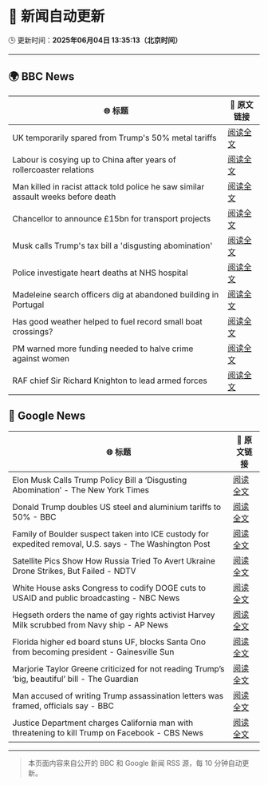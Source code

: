 # 🧠 新闻自动更新

🕒 更新时间：**2025年06月04日 13:35:13（北京时间）**

---

## 🌍 BBC News

| 🌐 标题 | 🔗 原文链接 |
|--------|-------------|
| UK temporarily spared from Trump's 50% metal tariffs | [阅读全文](https://www.bbc.com/news/articles/cg713y73plro) |
| Labour is cosying up to China after years of rollercoaster relations | [阅读全文](https://www.bbc.com/news/articles/c071jr159p0o) |
| Man killed in racist attack told police he saw similar assault weeks before death | [阅读全文](https://www.bbc.com/news/articles/cdxvz9p6635o) |
| Chancellor to announce £15bn for transport projects | [阅读全文](https://www.bbc.com/news/articles/c331ln47e7ko) |
| Musk calls Trump's tax bill a 'disgusting abomination' | [阅读全文](https://www.bbc.com/news/articles/c0j76djzgpvo) |
| Police investigate heart deaths at NHS hospital | [阅读全文](https://www.bbc.com/news/articles/cev404npy4po) |
| Madeleine search officers dig at abandoned building in Portugal | [阅读全文](https://www.bbc.com/news/articles/cy4k1vg34wlo) |
| Has good weather helped to fuel record small boat crossings? | [阅读全文](https://www.bbc.com/news/articles/cwy3vq22xqzo) |
| PM warned more funding needed to halve crime against women | [阅读全文](https://www.bbc.com/news/articles/c8e6jjpn8p7o) |
| RAF chief Sir Richard Knighton to lead armed forces | [阅读全文](https://www.bbc.com/news/articles/cje74pxdgzeo) |

## 📰 Google News

| 🌐 标题 | 🔗 原文链接 |
|--------|-------------|
| Elon Musk Calls Trump Policy Bill a ‘Disgusting Abomination’ - The New York Times | [阅读全文](https://news.google.com/rss/articles/CBMimgFBVV95cUxPMlBXYmIzTnBiSXZjTnRiamZYMFh3Ui1IVkVma3RMa3VHYldWS2VjNHJUUkZTejdUM1NESjBVQjZMYmdHZ0RQeEtid1RZY2FxdThOOEdQR1ZkU1FDN0RZTTVOOUExbHFBRTYzUDBWMDVNbnJqWU9DVFh3VUkzSlNlX1diV20wT1JWTHlBS0tDOFlWRGl3bzhiRndn?oc=5) |
| Donald Trump doubles US steel and aluminium tariffs to 50% - BBC | [阅读全文](https://news.google.com/rss/articles/CBMiWkFVX3lxTE1RaS1NWGZLV2g3NzRtams3OXAyTFVyclVpanpsZzdMa29BeUI0YTFHdE0xZHRhVjZMNWZiWXVWLWFrTzAtcWp1UkNGRmFMVnhXNVlaY2pCVlZGZ9IBX0FVX3lxTFBVcDZCZ0JtQWdqamJPUFE0NnIxV1Q1T0UzSk5JcHdhWGxoV0FNWk9lcFFYZGRYSXZFN0xNOGFGR1JNZGZiaUgwQm1PaUU4X3ZCRjZJZWN5aDFLcldFSVow?oc=5) |
| Family of Boulder suspect taken into ICE custody for expedited removal, U.S. says - The Washington Post | [阅读全文](https://news.google.com/rss/articles/CBMimwFBVV95cUxQRG13ZUlJUmo5eXV6WjY3T1VtempSYUNNVUl5b1E4V1pPVS1zZl9ON0JUbnFZN2FURFJ3THRqRk4zYnZYMGo3UkI4SlhFRDdsVTRaUVR3bXVoUjBTTU5hV1dQdEtqREVaSzB2ZEczdlJXOVhXS3hub0ZJRjdRcVJWa0NCVFNDeTZtSWh5WnlBVnlKa1hVOUxuejZIVQ?oc=5) |
| Satellite Pics Show How Russia Tried To Avert Ukraine Drone Strikes, But Failed - NDTV | [阅读全文](https://news.google.com/rss/articles/CBMivgFBVV95cUxPZng1RG1HcGZzUmVGamhKUjVUd051RjJIV2IzR25MbE1rMUxYbnc2U0NXUzRIMjhyRWw2bVJOcFlMTjY3ZlpiMzBVSnVyY29naHNYNlViLUwtT1pGRW5RbjU1VFNlQWZ5Q0FKeEh2bnNQaW1CTU9HSEJOakZOR29CRkt3Nzgwelhxei1ZS3A3UFl4cGtNckx1cWwwcjJTejFjZHJ2RW52R3ZZaHNvLXV1c052SmxmNzg2Yzd4SEhR?oc=5) |
| White House asks Congress to codify DOGE cuts to USAID and public broadcasting - NBC News | [阅读全文](https://news.google.com/rss/articles/CBMivAFBVV95cUxPQVlrV2FrNHNuaUtuLUxWYzh0dHRPT1BXWUkzemprc0l0Mk1SU2NsX0xsRGR5WGppemJmR3o3T3lXUGw1TGo0YUVtZl93UENEY2psQXhCUmRONXlJRFJJMzAyYm80UVo3NmFNbFpVd2RISmNCdzRpNFhQcWpuZlZPdHJjX0haeFdoTFhpOWZwbURCMGVkQjlBckVvSl9DdzhJdi0tbTlQVjJaU0hETXJNYU9XWTA5V1R1Yk1ZMtIBVkFVX3lxTFBPV0U3bU40MWVKMnBXZHJfZnQyM3Noc2d1cnVOMnFOa2E3eFc3MjkyaTdDWkpnazYxNkhOS0lYSzM2NG1jZDZQZTV1LWNsd2FfRjJmbnR3?oc=5) |
| Hegseth orders the name of gay rights activist Harvey Milk scrubbed from Navy ship - AP News | [阅读全文](https://news.google.com/rss/articles/CBMiowFBVV95cUxOZ3J1cHl4Ym5uMFlDcWhFOUhObkpoRFlWRzVHeFIxTFV3RnR2Uk1YcTFXOHg1YzNkbmIxc29zY2ZkVzZNWi1mbFNiQ1ZGTDdoZ1p3blh1MFBIWkh0a1ZUUEhseERBbFRNQlF3MkFtNTJaVnBELTJlRXFKLXI2bXNHd1dPSGRSeXlYeGJWWkUyd1FVVDZyZkw3WDhzV3ZhZEllODAw?oc=5) |
| Florida higher ed board stuns UF, blocks Santa Ono from becoming president - Gainesville Sun | [阅读全文](https://news.google.com/rss/articles/CBMi3AFBVV95cUxOOXJEcXphN2pfZ0hTbzhpUTVqd21YUXpxUWZPTmpxcXBTclhMMHNSeWJNVUlGWFMzWUhabklGVndTTlMwMUpOTjhJV1F6eDJUeFdUNElwRTB1TDdqejlWUXVHT0R6YjAzaFFkVzFBek9RSWRZMUhVenBFcXhValZuRl9HdGVKcnpOV1N0QzBBdmQydVVWaXNDWWxMTVBNZy1RT0xaSHdncUVkbE9NWUEtZ2JCdnFiNWdnNlU5bDQyVThSanNJWDBmZmJ1eTB0ZXNENmRHaXdzNlhyUHI5?oc=5) |
| Marjorie Taylor Greene criticized for not reading Trump’s ‘big, beautiful’ bill - The Guardian | [阅读全文](https://news.google.com/rss/articles/CBMijgFBVV95cUxPTmRrbDM0UDdpRUg2SW00SURhRHZmczh1NUlTVC00TzM0bXJycjBYNEdObUhCN2hyUU95eGhLZUtnSVFxa21yOWxZSFliaWRtbXY0R0pqQlMyVHQ3a0h4TUZQNW9SZ2oyV25zLU1hZ1ZNRUlNN0RMSGk0NmxRTXFONHhCLVZpNEUwRUt5bkxR?oc=5) |
| Man accused of writing Trump assassination letters was framed, officials say - BBC | [阅读全文](https://news.google.com/rss/articles/CBMiWkFVX3lxTFBsOGxlbFhOdVlLeXVZRjZZQ3U2d1RWc3cteXBxWTBQbU50bDZSLV9tTS1DOW5tbDJScXFHckhmSVg4UHEyUENQZmFSUUdrbWlJWE5aNWZRbjVOd9IBX0FVX3lxTE1YQy10b1BDcTJJelBfZkdzaWNsYnZWV1RoZTN2V1dhdTdjNkdnRF8wS1I1SGw4WWJvTHN6SUhVZllrTHoyUU9kdjZWN3VLRVZGQ2ZIdHV2WUFWdVlNTGdj?oc=5) |
| Justice Department charges California man with threatening to kill Trump on Facebook - CBS News | [阅读全文](https://news.google.com/rss/articles/CBMidkFVX3lxTE9rMWM0c08tLXdGTkZNb3BpSS1sTU1LMkVGdmxfTFgyNG5GYmplUE9jQmM4Uk5Ud1B6VnRhMmhaMmhIc1ZEcHRtZjNQc2cxNkxDRllyZTVtTllBR1l4S3dpX3V4ZWwxMkVOVU4yT2s4VVNVTFh4U1HSAXtBVV95cUxNejQ2cmFkVG16RTNtaVBmdkMwblZoT182N1pxZVhiamxhdDYwNnh2SnhtTXVreGQ2cjlNTlprMUptM3M1VjlIUHp5ZzlENm0xWEZSTkItRkZSRXFfNVRXc3RCZC1RdFp2MDFUX3FYRDhKRnh1WUh4N2lxWDg?oc=5) |

---
> 本页面内容来自公开的 BBC 和 Google 新闻 RSS 源，每 10 分钟自动更新。
